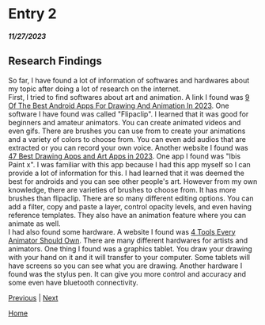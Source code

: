 # Entry 2
##### 11/27/2023

## Research Findings
So far, I have found a lot of information of softwares and hardwares about my topic after doing a lot of research on the internet.  
First, I tried to find softwares about art and animation. A link I found was [9 Of The Best Android Apps For Drawing And Animation In 2023](https://www.slashgear.com/1336905/best-android-apps-drawing-animation-2023/). One software I have found was called "Flipaclip". I learned that it was good for beginners and amateur animators. You can create animated videos and even gifs. There are brushes you can use from to create your animations and a variety of colors to choose from. You can even add audios that are extracted or you can record your own voice. Another website I found was [47 Best Drawing Apps and Art Apps in 2023](https://www.pixpa.com/blog/drawing-apps). One app I found was "Ibis Paint x". I was familiar with this app because I had this app myself so I can provide a lot of information for this. I had learned that it was deemed the best for androids and you can see other people's art. However from my own knowledge, there are varieties of brushes to choose from. It has more brushes than flipaclip. There are so many different editing options. You can add a filter, copy and paste a layer, control opacity levels, and even having reference templates. They also have an animation feature where you can animate as well.  
I had also found some hardware. A website I found was [4 Tools Every Animator Should Own](https://businessofanimation.com/4-tools-every-animator-should-own/). There are many different hardwares for artists and animators. One thing I found was a graphics tablet. You draw your drawing with your hand on it and it will transfer to your computer. Some tablets will have screens so you can see what you are drawing. Another hardware I found was the stylus pen. It can give you more control and accuracy and some even have bluetooth connectivity.

[Previous](entry01.md) | [Next](entry03.md)

[Home](../README.md)
